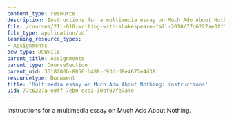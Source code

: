 ```yaml
---
content_type: resource
description: Instructions for a multimedia essay on Much Ado About Nothing.
file: /courses/21l-010-writing-with-shakespeare-fall-2010/77c6227ae0ff7eb0eca330bf87fe7a4e_MIT21L_010F10_assn02.pdf
file_type: application/pdf
learning_resource_types:
- Assignments
ocw_type: OCWFile
parent_title: Assignments
parent_type: CourseSection
parent_uid: 3318280b-8056-b488-c93d-d8e4677e4d39
resourcetype: Document
title: 'Multimedia essay on Much Ado About Nothing: instructions'
uid: 77c6227a-e0ff-7eb0-eca3-30bf87fe7a4e
---
```

Instructions for a multimedia essay on Much Ado About Nothing.

